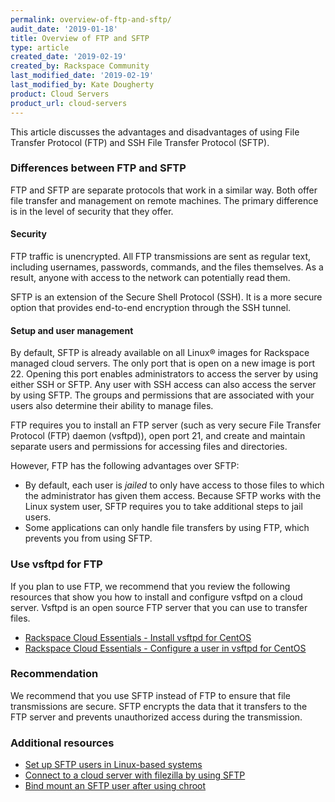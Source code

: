 ```yaml
---
permalink: overview-of-ftp-and-sftp/
audit_date: '2019-01-18'
title: Overview of FTP and SFTP
type: article
created_date: '2019-02-19'
created_by: Rackspace Community
last_modified_date: '2019-02-19'
last_modified_by: Kate Dougherty
product: Cloud Servers
product_url: cloud-servers
---
```


This article discusses the advantages and disadvantages of using File Transfer
Protocol (FTP) and SSH File Transfer Protocol (SFTP).

### Differences between FTP and SFTP

FTP and SFTP are separate protocols that work in a similar way.
Both offer file transfer and management on remote machines. The primary
difference is in the level of security that they offer.

#### Security

FTP traffic is unencrypted. All FTP
transmissions are sent as regular text, including usernames, passwords,
commands, and the files themselves. As a result, anyone with
access to the network can potentially read them.

SFTP is an extension of the Secure Shell Protocol (SSH).
It is a more secure option that provides end-to-end encryption through
the SSH tunnel.

#### Setup and user management

By default, SFTP is already available on all Linux&reg; images for Rackspace
managed cloud servers. The only port that is open on a new image is port 22.
Opening this port enables administrators to access the server by using either
SSH or SFTP. Any user with SSH access can also access the server by using
SFTP. The groups and permissions that are associated with your users also
determine their ability to manage files.

FTP requires you to install an FTP server (such as very secure File Transfer
Protocol (FTP) daemon (vsftpd)), open port 21, and create and maintain
separate users and permissions for accessing files and directories.

However, FTP has the following advantages over SFTP:

- By default, each user is _jailed_ to only have access to those files to
  which the administrator has given them access. Because SFTP works with the
  Linux system user, SFTP requires you to take additional steps to jail users.
- Some applications can only handle file transfers by using FTP, which
  prevents you from using SFTP.

### Use vsftpd for FTP

If you plan to use FTP, we recommend that you review the following resources
that show you how to install and configure vsftpd on a cloud server.
Vsftpd is an open source FTP server that you can use to transfer files.

  - [Rackspace Cloud Essentials - Install vsftpd for
    CentOS](/how-to/rackspace-cloud-essentials-centos-installing-vsftpd/)
  - [Rackspace Cloud Essentials - Configure a user in vsftpd for
    CentOS](/how-to/rackspace-cloud-essentials-centos-configuring-a-user-in-vsftpd/)

### Recommendation

We recommend that you use SFTP instead of FTP to ensure that file
transmissions are secure. SFTP encrypts the data that it transfers to the
FTP server and prevents unauthorized access during the transmission.

### Additional resources

- [Set up SFTP users in Linux-based systems](/how-to/set-up-sftp-users-in-linux-based-systems)
- [Connect to a cloud server with filezilla by using SFTP](/how-to/connect-to-cloud-servers-with-filezilla-by-using-sftp)
- [Bind mount an SFTP user after using chroot](/how-to/bind-mount-an-sftp-user-after-using-chroot)
